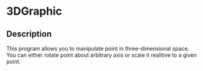 # 3DGraphic
## Description
This program allows you to manipulate point in three-dimensional space. You can either rotate point about arbitrary axis
or scale it realitive to a given point.




